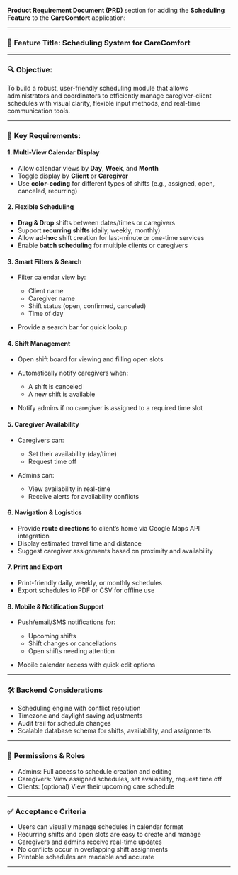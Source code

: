  **Product Requirement Document (PRD)** section for adding the **Scheduling Feature** to the **CareComfort** application:

---

### 📌 **Feature Title:** Scheduling System for CareComfort

---

### 🔍 **Objective:**

To build a robust, user-friendly scheduling module that allows administrators and coordinators to efficiently manage caregiver-client schedules with visual clarity, flexible input methods, and real-time communication tools.

---

### 🧩 **Key Requirements:**

#### 1. **Multi-View Calendar Display**

* Allow calendar views by **Day**, **Week**, and **Month**
* Toggle display by **Client** or **Caregiver**
* Use **color-coding** for different types of shifts (e.g., assigned, open, canceled, recurring)

#### 2. **Flexible Scheduling**

* **Drag & Drop** shifts between dates/times or caregivers
* Support **recurring shifts** (daily, weekly, monthly)
* Allow **ad-hoc** shift creation for last-minute or one-time services
* Enable **batch scheduling** for multiple clients or caregivers

#### 3. **Smart Filters & Search**

* Filter calendar view by:

  * Client name
  * Caregiver name
  * Shift status (open, confirmed, canceled)
  * Time of day
* Provide a search bar for quick lookup

#### 4. **Shift Management**

* Open shift board for viewing and filling open slots
* Automatically notify caregivers when:

  * A shift is canceled
  * A new shift is available
* Notify admins if no caregiver is assigned to a required time slot

#### 5. **Caregiver Availability**

* Caregivers can:

  * Set their availability (day/time)
  * Request time off
* Admins can:

  * View availability in real-time
  * Receive alerts for availability conflicts

#### 6. **Navigation & Logistics**

* Provide **route directions** to client’s home via Google Maps API integration
* Display estimated travel time and distance
* Suggest caregiver assignments based on proximity and availability

#### 7. **Print and Export**

* Print-friendly daily, weekly, or monthly schedules
* Export schedules to PDF or CSV for offline use

#### 8. **Mobile & Notification Support**

* Push/email/SMS notifications for:

  * Upcoming shifts
  * Shift changes or cancellations
  * Open shifts needing attention
* Mobile calendar access with quick edit options

---

### 🛠️ **Backend Considerations**

* Scheduling engine with conflict resolution
* Timezone and daylight saving adjustments
* Audit trail for schedule changes
* Scalable database schema for shifts, availability, and assignments

---

### 🔐 **Permissions & Roles**

* Admins: Full access to schedule creation and editing
* Caregivers: View assigned schedules, set availability, request time off
* Clients: (optional) View their upcoming care schedule

---

### ✅ **Acceptance Criteria**

* Users can visually manage schedules in calendar format
* Recurring shifts and open slots are easy to create and manage
* Caregivers and admins receive real-time updates
* No conflicts occur in overlapping shift assignments
* Printable schedules are readable and accurate

---



